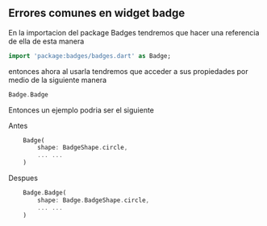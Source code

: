 ## Errores comunes en widget badge

En la importacion del package Badges tendremos que hacer una referencia de ella de esta manera
```dart
import 'package:badges/badges.dart' as Badge;
```
entonces ahora al usarla tendremos que acceder a sus propiedades por medio de la siguiente manera
```dart
Badge.Badge
```

Entonces un ejemplo podria ser el siguiente

Antes

```dart
    Badge(
        shape: BadgeShape.circle,
        ... ...
    )
```

Despues

```dart
    Badge.Badge(
        shape: Badge.BadgeShape.circle,
        ... ...
    )
```
